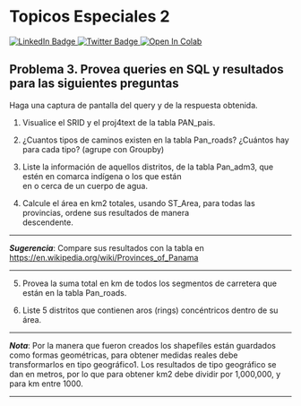 # Topicos Especiales 2

<div id="badges">
    <a href="https://www.linkedin.com/in/eliecer-aguilar-507/">
      <img src="https://img.shields.io/badge/LinkedIn-blue?style=for-the-badge&logo=linkedin&logoColor=white" alt="LinkedIn Badge"/>
    </a>
    <a href="https://twitter.com/elieceraguilar3">
      <img src="https://img.shields.io/badge/Twitter-blue?style=for-the-badge&logo=twitter&logoColor=white" alt="Twitter Badge"/>
    </a>
    <a href="https://colab.research.google.com/github/eliecer507/TP2_T03_P3/blob/main/p03.ipynb">
    <img src="https://colab.research.google.com/assets/colab-badge.svg" alt="Open In Colab"/>
    </a>
</div>

## Problema	3.	Provea	queries	en	SQL	y	resultados	para	las	siguientes	preguntas
Haga	una	captura	de	pantalla	del	query	y	de	la	respuesta obtenida.
1. Visualice el	SRID	y	el	proj4text	de	la	tabla	PAN_pais.

2. ¿Cuantos	tipos	de	caminos	existen	en	la	tabla	Pan_roads?	¿Cuántos	hay	para	cada	tipo?	(agrupe	con	Groupby)

3. Liste	la	información	de	aquellos	distritos,	de	la	tabla	Pan_adm3,	que	estén	en	comarca	indígena	o	los	que	están	
en	o	cerca	de	un	cuerpo	de	agua.

4. Calcule	el	área	en	km2 totales,	usando	ST_Area,	para	todas	las	provincias,	ordene	sus	resultados	de	manera	
descendente.

***
***Sugerencia***:	Compare	sus	resultados	con	la	tabla	en	<a href="https://en.wikipedia.org/wiki/Provinces_of_Panama" target = "_blank">https://en.wikipedia.org/wiki/Provinces_of_Panama </a>   
***

5. Provea	la	suma	total	en	km	de	todos	los	segmentos	de	carretera	que	están	en	la	tabla	Pan_roads.

6. Liste	5	distritos	que	contienen	aros	(rings) concéntricos	dentro	de	su	área.  
***
***Nota***:	Por	la	manera	que	fueron	creados	los	shapefiles	están	guardados	como	formas	geométricas,	para	obtener	
medidas	reales	debe	transformarlos	en	tipo	geográfico1.	Los	resultados	de	tipo	geográfico	se	dan	en	metros,	por	
lo	que	para	obtener	km2 debe	dividir	por	1,000,000,	y	para	km	entre	1000.
***
